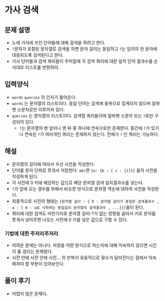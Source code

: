 # 가사 검색
## 문제 설명
- 노래 가사에 쓰인 단어들에 대해 검색을 하려고 한다.
- `?`문자가 포함된 문자열로 검색을 하면 문자 길이는 동일하고 `?`는 임의의 한 문자에 대응되도록 검색된다고 한다.
- 가사 단어들과 검색 쿼리들이 주어질때 각 검색 쿼리에 대한 일치 단어 결과수를 순서대로 리스트롤 반환하라.

## 입력양식
- `words` `queries` 의 인자가 들어온다.
- `words` 는 문자열의 리스트이다. 동일 단어는 검색에 중복으로 집계되지 않으며 알파벳 소문자로만 이루어져 있다.
- `queries` 는 문자열의 리스트이다. 검색할 쿼리들이며 알파벳 소문자 또는 `?`로만 구성되어 있다.
  - `?`는 문자열의 맨 앞이나 맨 뒤 중 하나에 연속으로만 존재한다. 중간에 `?`가 있거나 연속된 `?`가 여러개인 쿼리는 존재하지 않는다. 전체가 `?` 인 쿼리는 가능하다.

## 해설
- 문자열의 길이에 따라서 우선 사전을 작성한다.
- 단어를 문자 단위로 쪼개서 저장한다. `abc`면 `{a: {b : { c : {}}}}` 꼴의 사전을 작성하게 된다.
- 각 사전에 0 키에 해당하는 값으로 해당 문자열 검색 일치결과수를 넣는다.
- `?`가 앞에 오는 경우를 위해서 비슷한 방식으로 문자열 역순에 대하여 사전을 작성한다.
- 최종적으로 사전의 형태는 `{문자열 길이 : { 0 : 문자열 길이가 동일한 검색결과수 , a : { 0 : a로 시작하는 동일길이 문자열의 검색결과수 , ...}}}`꼴이 된다.
- 쿼리에 대한 검색도 마찬가지로 문자열 길이-?가 없는 방향을 골라서 키로 문자를 쪼개서 넣어주면 나오는 사전에 0 키를 넣은 값으로 구할 수 있다. 

### 기법에 대한 주저리주저리
- 어려운 문제는 아니다. 저장을 어떤 방식으로 하는지에 대해 익숙하지 않으면 시간이 좀 걸리는 문제였다.
- 사전 안에 사전 안에 사전... 의 반복이 유동적으로 횟수가 달라진다는 점에서 익숙해져야 할 부분이 있어보인다.

## 풀이 후기
- 어렵지 않은 문제다.
